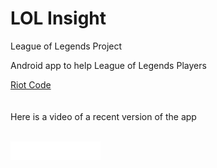 # LOL Insight
League of Legends Project

Android app to help League of Legends Players

<a href="baribarton.github.io/info.html">Riot Code</a>
<br>
<br>
<br>
Here is a video of a recent version of the app 
<br>

<br>
<embed src="video-1493801623.mp4" autostart="false" height="30" width="144" />
